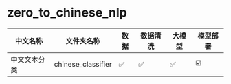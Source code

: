 # zero_to_chinese_nlp


| 中文名称   |  文件夹名称 |  数据 |  数据清洗 |  大模型 | 模型部署|
|---|---|---|---|---| --- |
|  中文文本分类 | chinese_classifier  |  ✅ | ✅  |  ✅ | ☑️|
